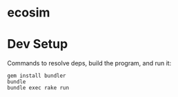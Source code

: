 ecosim
======

Dev Setup
=========
Commands to resolve deps, build the program, and run it:
```
gem install bundler
bundle
bundle exec rake run
```
